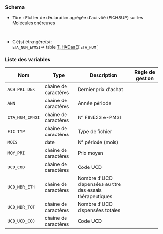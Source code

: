 ### Schéma


- Titre : Fichier de déclaration agrégée d'activité (FICHSUP) sur les Molécules onéreuses
<br />



- Clé(s) étrangère(s) : <br />
`ETA_NUM_EPMSI`=> table [T_HADaaE](/tables/T_HADaaE)[ `ETA_NUM` ]<br />

 
### Liste des variables

Nom | Type | Description | Règle de gestion
-|-|-|-
`ACH_PRI_DER`| chaîne de caractères |Dernier prix d'achat||
`ANN`| chaîne de caractères |Année période||
`ETA_NUM_EPMSI`| chaîne de caractères |N° FINESS e-PMSI||
`FIC_TYP`| chaîne de caractères |Type de fichier||
`MOIS`| date |N° période (mois)||
`MOY_PRI`| chaîne de caractères |Prix moyen||
`UCD_COD`| chaîne de caractères |Code UCD||
`UCD_NBR_ETH`| chaîne de caractères |Nombre d'UCD dispensées au titre des essais thérapeutiques||
`UCD_NBR_TOT`| chaîne de caractères |Nombre d'UCD dispensées totales||
`UCD_UCD_COD`| chaîne de caractères |Code UCD||